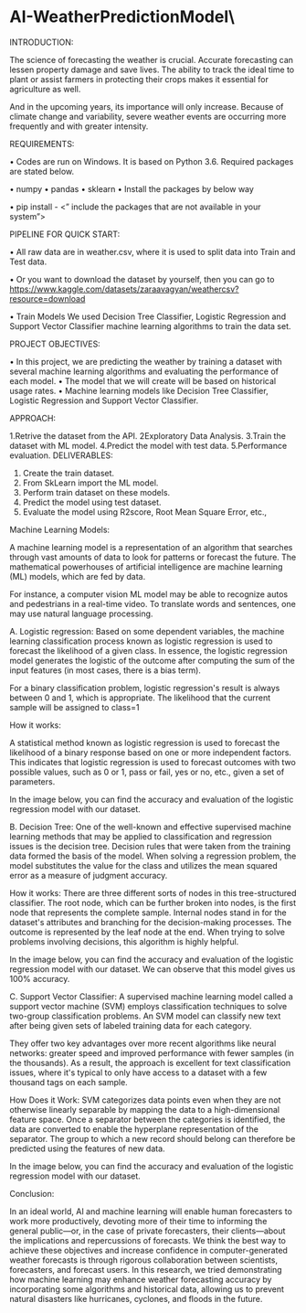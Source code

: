 # AI-WeatherPredictionModel\
INTRODUCTION:

The science of forecasting the weather is crucial. Accurate forecasting can lessen property damage and save lives. The ability to track the ideal time to plant or assist farmers in protecting their crops makes it essential for agriculture as well.

And in the upcoming years, its importance will only increase. Because of climate change and variability, severe weather events are occurring more frequently and with greater intensity.

REQUIREMENTS:

•	Codes are run on Windows. It is based on Python 3.6. Required packages are stated below.

•	numpy
•	pandas
•	sklearn
•	Install the packages by below way

•	pip install - <” include the packages that are not available in your system”>


PIPELINE FOR QUICK START:

•	All raw data are in weather.csv, where it is used to split data into Train and Test data.

•	Or you want to download the dataset by yourself, then you can go to https://www.kaggle.com/datasets/zaraavagyan/weathercsv?resource=download

•	Train Models We used Decision Tree Classifier, Logistic Regression and Support Vector Classifier machine learning algorithms to train the data set.


PROJECT OBJECTIVES:

•	In this project, we are predicting the weather by training a dataset with several machine learning algorithms and evaluating the performance of each model.
•	The model that we will create will be based on historical usage rates. 
•	Machine learning models like Decision Tree Classifier, Logistic Regression and Support Vector Classifier.

APPROACH:

1.Retrive the dataset from the API.
2Exploratory Data Analysis.
3.Train the dataset with ML model.
4.Predict the model with test data.
5.Performance evaluation.
DELIVERABLES:

1.	Create the train dataset.
2.	From SkLearn import the ML model.
3.	Perform train dataset on these models.
4.	Predict the model using test dataset.
5.	Evaluate the model using R2score, Root Mean Square Error, etc.,

Machine Learning Models:

A machine learning model is a representation of an algorithm that searches through vast amounts of data to look for patterns or forecast the future. The mathematical powerhouses of artificial intelligence are machine learning (ML) models, which are fed by data.

For instance, a computer vision ML model may be able to recognize autos and pedestrians in a real-time video. To translate words and sentences, one may use natural language processing.

A.	Logistic regression:
Based on some dependent variables, the machine learning classification process known as logistic regression is used to forecast the likelihood of a given class. In essence, the logistic regression model generates the logistic of the outcome after computing the sum of the input features (in most cases, there is a bias term).

For a binary classification problem, logistic regression's result is always between 0 and 1, which is appropriate. The likelihood that the current sample will be assigned to class=1

How it works:

A statistical method known as logistic regression is used to forecast the likelihood of a binary response based on one or more independent factors. This indicates that logistic regression is used to forecast outcomes with two possible values, such as 0 or 1, pass or fail, yes or no, etc., given a set of parameters.

In the image below, you can find the accuracy and evaluation of the logistic regression model with our dataset.

 

B.	Decision Tree:
One of the well-known and effective supervised machine learning methods that may be applied to classification and regression issues is the decision tree. Decision rules that were taken from the training data formed the basis of the model. When solving a regression problem, the model substitutes the value for the class and utilizes the mean squared error as a measure of judgment accuracy.



How it works:
There are three different sorts of nodes in this tree-structured classifier. The root node, which can be further broken into nodes, is the first node that represents the complete sample. Internal nodes stand in for the dataset's attributes and branching for the decision-making processes. The outcome is represented by the leaf node at the end. When trying to solve problems involving decisions, this algorithm is highly helpful.

In the image below, you can find the accuracy and evaluation of the logistic regression model with our dataset. We can observe that this model gives us 100% accuracy.

 

C.	Support Vector Classifier:
A supervised machine learning model called a support vector machine (SVM) employs classification techniques to solve two-group classification problems. An SVM model can classify new text after being given sets of labeled training data for each category.

They offer two key advantages over more recent algorithms like neural networks: greater speed and improved performance with fewer samples (in the thousands). As a result, the approach is excellent for text classification issues, where it's typical to only have access to a dataset with a few thousand tags on each sample.

How Does it Work:
SVM categorizes data points even when they are not otherwise linearly separable by mapping the data to a high-dimensional feature space. Once a separator between the categories is identified, the data are converted to enable the hyperplane representation of the separator. The group to which a new record should belong can therefore be predicted using the features of new data.

In the image below, you can find the accuracy and evaluation of the logistic regression model with our dataset.

 











Conclusion:

In an ideal world, AI and machine learning will enable human forecasters to work more productively, devoting more of their time to informing the general public—or, in the case of private forecasters, their clients—about the implications and repercussions of forecasts. We think the best way to achieve these objectives and increase confidence in computer-generated weather forecasts is through rigorous collaboration between scientists, forecasters, and forecast users.
In this research, we tried demonstrating how machine learning may enhance weather forecasting accuracy by incorporating some algorithms and historical data, allowing us to prevent natural disasters like hurricanes, cyclones, and floods in the future.
